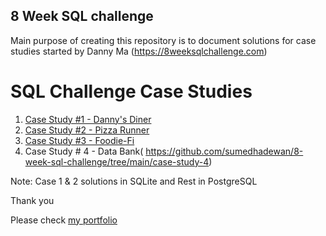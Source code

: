 ## 8 Week SQL challenge
 
 Main purpose of creating this repository is to document solutions for case studies started by Danny Ma (https://8weeksqlchallenge.com)
 

 
 # SQL Challenge Case Studies
 1. [Case Study #1 - Danny's Diner](https://github.com/sumedhadewan/8-week-sql-challenge/tree/main/case-study-1)
 2. [Case Study #2 - Pizza Runner](https://github.com/sumedhadewan/8-week-sql-challenge/tree/main/case-study-2)
 3. [Case Study #3 - Foodie-Fi](https://github.com/sumedhadewan/8-week-sql-challenge/tree/main/case-study-3)
 4. Case Study # 4 - Data Bank( https://github.com/sumedhadewan/8-week-sql-challenge/tree/main/case-study-4)
 
 
Note: Case 1 & 2 solutions in SQLite and Rest in PostgreSQL

Thank you 

Please check [my portfolio](https://sumedhadewan.github.io/portfolio/)
